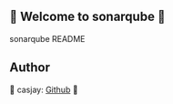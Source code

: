 ## 👋 Welcome to sonarqube 🚀  

sonarqube README  
  
  
## Author  

🤖 casjay: [Github](https://github.com/casjay) 🤖  
